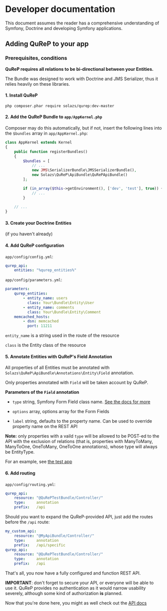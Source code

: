 # Developer documentation

This document assumes the reader has a comprehensive understanding of Symfony, Doctrine and developing Symfony applications.

## Adding QuReP to your app

### Prerequisites, conditions

**QuReP requires all relations to be bi-directional between your Entities.**
 
The Bundle was designed to work with Doctrine and JMS Serializer, thus it relies heavily on these libraries.

#### 1. Install QuReP

`php composer.phar require solazs/qurep:dev-master`

#### 2. Add the QuReP Bundle to `app/AppKernel.php`

Composer may do this automatically, but if not, insert the following lines into the `$bundles` array in
`app/AppKernel.php`:

```php
class AppKernel extends Kernel
{
    public function registerBundles()
    {
        $bundles = [
            // ...
            new JMS\SerializerBundle\JMSSerializerBundle(),
            new Solazs\QuReP\ApiBundle\QuRePApiBundle()
        ];

        if (in_array($this->getEnvironment(), ['dev', 'test'], true)) {
            // ...
        }
        
    // ...
}
```

#### 3. Create your Doctrine Entities

(if you haven't already)

#### 4. Add QuReP configuration

`app/config/config.yml`:
```yaml
qurep_api:
    entities: "%qurep_entities%"
```

`app/config/parameters.yml`:
```yaml
parameters:
    qurep_entities:
        - entity_name: users
          class: Your\Bundle\Entity\User
        - entity_name: comments
          class: Your\Bundle\Entity\Comment
    memcached_hosts:
        - dsn: memcached
          port: 11211
```

`entity_name` is a string used in the route of the resource

`class` is the Entity class of the resource


#### 5. Annotate Entities with QuReP's Field Annotation

All properties of all Entities must be annotated with `Solazs\QuReP\ApiBundle\Annotations\Entity\Field` annotation.

Only properties annotated with `Field` will be taken account by QuReP.

**Parameters of the `Field` annotation**

* `type` string, Symfony Form Field class name. 
[See the docs for more](http://symfony.com/doc/current/reference/forms/types.html)

* `options` array, options array for the Form Fields

* `label` string, defaults to the property name. Can be used to override property name on the REST API

**Note:** only properties with a vaild `type` will be allowed to be POST-ed to the API with the exclusion of relations
(that is, properties with ManyToMany, ManyToOne, OneToMany, OneToOne annotations), whose type will always be EntityType.

For an example, see [the test app](https://github.com/solazs/qurep-testing/tree/master/src/QuRePTestBundle/Entity)

#### 6. Add routing

`app/config/routing.yml`:
```yaml
qurep_api:
    resource: "@QuRePTestBundle/Controller/"
    type:     annotation
    prefix:   /api
```

Should you want to expand the QuReP-provided API, just add the routes before the `/api` route:

```yaml
my_custom_api:
    resource: "@MyApiBundle/Controller/"
    type:     annotation
    prefix:   /api/specific
qurep_api:
    resource: "@QuRePTestBundle/Controller/"
    type:     annotation
    prefix:   /api
```

That's all, you now have a fully configured and function REST API.

**IMPORTANT**: don't forget to secure your API, or everyone will be able to use it.
QuReP provides no authentication as it would narrow usability severely, although some kind of 
authorization **is** planned.

Now that you're done here, you might as well check out the [API docs](rest.md)
